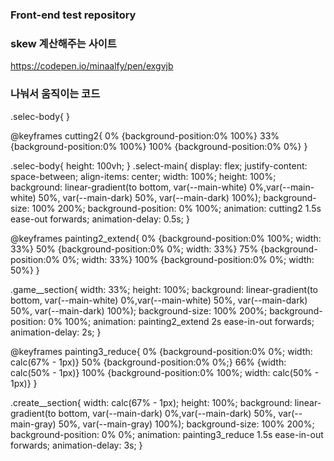 ### Front-end test repository

### skew 계산해주는 사이트
https://codepen.io/minaalfy/pen/exgvjb


### 나눠서 움직이는 코드
.selec-body{
}

@keyframes cutting2{
    0% {background-position:0% 100%}
    33% {background-position:0% 100%}
    100% {background-position:0% 0%}
}

.selec-body{
    height: 100vh;
}
.select-main{
    display: flex;
    justify-content: space-between;
    align-items: center;
    width: 100%;
    height: 100%;
    background: linear-gradient(to bottom, var(--main-white) 0%,var(--main-white) 50%, var(--main-dark) 50%, var(--main-dark) 100%);
    background-size: 100% 200%;
    background-position: 0% 100%;
    animation: cutting2 1.5s ease-out forwards;
    animation-delay: 0.5s;
}

@keyframes painting2_extend{
    0% {background-position:0% 100%; width: 33%}
    50% {background-position:0% 0%; width: 33%}
    75% {background-position:0% 0%; width: 33%}
    100% {background-position:0% 0%; width: 50%}
}

.game__section{
    width: 33%;
    height: 100%;
    background: linear-gradient(to bottom, var(--main-white) 0%,var(--main-white) 50%, var(--main-dark) 50%, var(--main-dark) 100%);
    background-size: 100% 200%;
    background-position: 0% 100%;
    animation: painting2_extend 2s ease-in-out forwards;
    animation-delay: 2s;
}

@keyframes painting3_reduce{
    0% {background-position:0% 0%; width: calc(67% - 1px)}
    50% {background-position:0% 0%;}
    66% {width: calc(50% - 1px)}
    100% {background-position:0% 100%; width: calc(50% - 1px)}
}

.create__section{
    width: calc(67% - 1px);
    height: 100%;
    background: linear-gradient(to bottom, var(--main-dark) 0%,var(--main-dark) 50%, var(--main-gray) 50%, var(--main-gray) 100%);
    background-size: 100% 200%;
    background-position: 0% 0%;
    animation: painting3_reduce 1.5s ease-in-out forwards;
    animation-delay: 3s;
}